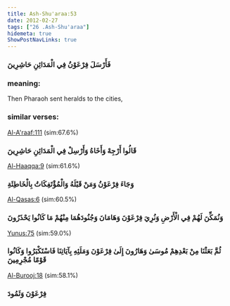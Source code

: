 ```yaml
---
title: Ash-Shu'araa:53
date: 2012-02-27
tags: ["26 .Ash-Shu'araa"]
hidemeta: true 
ShowPostNavLinks: true 
---
```

### فَأَرْسَلَ فِرْعَوْنُ فِي الْمَدَائِنِ حَاشِرِينَ
### meaning: 
Then Pharaoh sent heralds to the cities,
### similar verses: 

[Al-A'raaf:111](/7/111) (sim:67.6%)

### قَالُوا أَرْجِهْ وَأَخَاهُ وَأَرْسِلْ فِي الْمَدَائِنِ حَاشِرِينَ

[Al-Haaqqa:9](/69/9) (sim:61.6%)

### وَجَاءَ فِرْعَوْنُ وَمَنْ قَبْلَهُ وَالْمُؤْتَفِكَاتُ بِالْخَاطِئَةِ

[Al-Qasas:6](/28/6) (sim:60.5%)

### وَنُمَكِّنَ لَهُمْ فِي الْأَرْضِ وَنُرِيَ فِرْعَوْنَ وَهَامَانَ وَجُنُودَهُمَا مِنْهُمْ مَا كَانُوا يَحْذَرُونَ

[Yunus:75](/10/75) (sim:59.0%)

### ثُمَّ بَعَثْنَا مِنْ بَعْدِهِمْ مُوسَىٰ وَهَارُونَ إِلَىٰ فِرْعَوْنَ وَمَلَئِهِ بِآيَاتِنَا فَاسْتَكْبَرُوا وَكَانُوا قَوْمًا مُجْرِمِينَ

[Al-Burooj:18](/85/18) (sim:58.1%)

### فِرْعَوْنَ وَثَمُودَ
